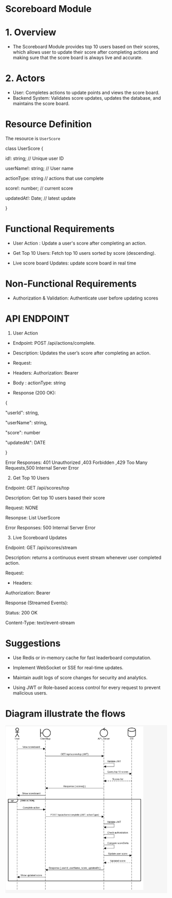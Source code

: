 
#  Scoreboard Module

# 1. Overview

- The Scoreboard Module provides top 10 users based on their scores, which allows user to update their score after completing actions and making sure that the score board is always live and accurate.

# 2. Actors
-  User: Completes actions to update points and views the score board.    
-  Backend System: Validates score updates, updates the database, and maintains the score board.

# Resource Definition
The resource is `UserScore`

class UserScore
{

  id!: string;        // Unique user ID
  
  userName!: string;  // User name

  actionType: string // actions that use complete
  
  score!: number;     // current score
  
  updatedAt!: Date;   // latest update
  
}

# Functional Requirements

+ User Action : Update a user's score after completing an action.

+ Get Top 10 Users: Fetch top 10 users sorted by score (descending).

+ Live score board Updates: update score board in real time

# Non-Functional Requirements

+ Authorization & Validation: Authenticate user before updating scores

# API ENDPOINT

1. User Action
   
+ Endpoint: POST /api/actions/complete.

+ Description: Updates the user’s score after completing an action.

+ Request:

- Headers: Authorization: Bearer <JWT>

- Body : actionType: string

+ Response (200 OK):
  
{

  "userId": string,
  
  "userName": string,
  
  "score": number
  
  "updatedAt": DATE

}

Error Responses: 401 Unauthorized ,403 Forbidden ,429 Too Many Requests,500 Internal Server Error

2. Get Top 10 Users

Endpoint: GET /api/scores/top

Description: Get top 10 users based their score

Request: NONE

Resonpse: List UserScore

Error Responses: 500 Internal Server Error

3. Live Scoreboard Updates

Endpoint: GET /api/scores/stream

Description: returns a continuous event stream whenever user completed action.

Request:

+ Headers:

Authorization: Bearer <JWT>

Response (Streamed Events):

Status: 200 OK

Content-Type: text/event-stream

# Suggestions

+ Use Redis or in-memory cache for fast leaderboard computation.

+ Implement WebSocket or SSE for real-time updates.

+ Maintain audit logs of score changes for security and analytics.

+ Using JWT or Role-based access control for every request to prevent malicious users.

# Diagram illustrate the flows

![HomePage](./image/image1.png)







